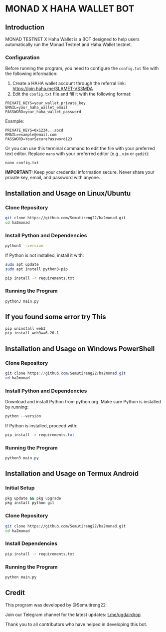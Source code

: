 # MONAD X HAHA WALLET BOT

## Introduction
MONAD TESTNET X Haha Wallet is a BOT designed to help users automatically run the Monad Testnet and Haha Wallet testnet.


### Configuration
Before running the program, you need to configure the `config.txt` file with the following information:

1. Create a HAHA wallet account through the referral link: https://join.haha.me/SLAMET-VS3MDA
2. Edit the `config.txt` file and fill it with the following format:
```
PRIVATE_KEYS=your_wallet_private_key
EMAIL=your_haha_wallet_email
PASSWORD=your_haha_wallet_password
```

Example:
```
PRIVATE_KEYS=0x1234...abcd
EMAIL=example@email.com
PASSWORD=YourSecurePassword123
```
Or you can use this terminal command to edit the file with your preferred text editor. Replace `nano` with your preferred editor (e.g., `vim` or `gedit`):
```
nano config.txt
```
**IMPORTANT:** Keep your credential information secure. Never share your private key, email, and password with anyone.

## Installation and Usage on Linux/Ubuntu

### Clone Repository
```bash
git clone https://github.com/Semutireng22/ha2monad.git
cd ha2monad
```

### Install Python and Dependencies
```bash
python3 --version
```
If Python is not installed, install it with:
```bash
sudo apt update
sudo apt install python3-pip
```

```bash
pip install -r requirements.txt
```

### Running the Program
```bash
python3 main.py
```

## If you found some error try This
```bash
pip uninstall web3
pip install web3==6.20.1
```

## Installation and Usage on Windows PowerShell

### Clone Repository
```powershell
git clone https://github.com/Semutireng22/ha2monad.git
cd ha2monad
```

### Install Python and Dependencies

Download and install Python from python.org. Make sure Python is installed by running:
```powershell
python --version
```
If Python is installed, proceed with:
```powershell
pip install -r requirements.txt
```

### Running the Program
```powershell
python3 main.py
```

## Installation and Usage on Termux Android

### Initial Setup
```bash
pkg update && pkg upgrade
pkg install python git
```

### Clone Repository
```bash
git clone https://github.com/Semutireng22/ha2monad.git
cd ha2monad
```

### Install Dependencies
```bash
pip install -r requirements.txt
```

### Running the Program
```bash
python main.py
```

## Credit
This program was developed by @Semutireng22

Join our Telegram channel for the latest updates: [t.me/ugdairdrop](https://t.me/ugdairdrop)

Thank you to all contributors who have helped in developing this bot.